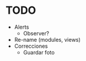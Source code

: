 # TODO

-   Alerts
    -   Observer?
-   Re-name (modules, views)
-   Correcciones
    -   Guardar foto

